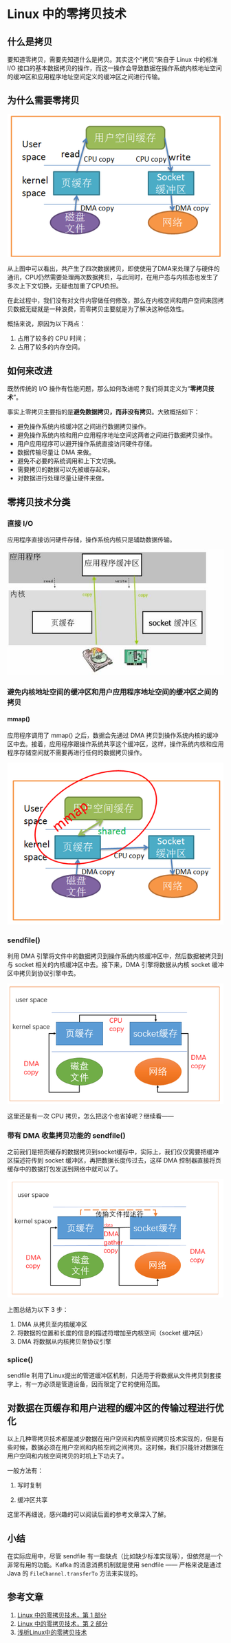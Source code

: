 # Linux 中的零拷贝技术

## 什么是拷贝

要知道零拷贝，需要先知道什么是拷贝。其实这个”拷贝“来自于 Linux 中的标准 I/O 接口的基本数据拷贝的操作，而这一操作会导致数据在操作系统内核地址空间的缓冲区和应用程序地址空间定义的缓冲区之间进行传输。

## 为什么需要零拷贝

![](../img/os/classical-io.png)

从上图中可以看出，共产生了四次数据拷贝，即使使用了DMA来处理了与硬件的通讯，CPU仍然需要处理两次数据拷贝，与此同时，在用户态与内核态也发生了多次上下文切换，无疑也加重了CPU负担。

在此过程中，我们没有对文件内容做任何修改，那么在内核空间和用户空间来回拷贝数据无疑就是一种浪费，而零拷贝主要就是为了解决这种低效性。

概括来说，原因为以下两点：

1. 占用了较多的 CPU 时间；
2. 占用了较多的内存空间。

## 如何来改进

既然传统的 I/O 操作有性能问题，那么如何改进呢？我们将其定义为“**零拷贝技术**”。

事实上零拷贝主要指的是**避免数据拷贝，而非没有拷贝**。大致概括如下：

- 避免操作系统内核缓冲区之间进行数据拷贝操作。
- 避免操作系统内核和用户应用程序地址空间这两者之间进行数据拷贝操作。
- 用户应用程序可以避开操作系统直接访问硬件存储。
- 数据传输尽量让 DMA 来做。
- 避免不必要的系统调用和上下文切换。
- 需要拷贝的数据可以先被缓存起来。
- 对数据进行处理尽量让硬件来做。

## 零拷贝技术分类

### 直接 I/O

应用程序直接访问硬件存储，操作系统内核只是辅助数据传输。

![](../img/os/direct-io.jpg)

### 避免内核地址空间的缓冲区和用户应用程序地址空间的缓冲区之间的拷贝

#### mmap()

应用程序调用了 mmap() 之后，数据会先通过 DMA 拷贝到操作系统内核的缓冲区中去。接着，应用程序跟操作系统共享这个缓冲区，这样，操作系统内核和应用程序存储空间就不需要再进行任何的数据拷贝操作。

![](../img/os/mmap.png)

### sendfile()

利用 DMA 引擎将文件中的数据拷贝到操作系统内核缓冲区中，然后数据被拷贝到与 socket 相关的内核缓冲区中去。接下来，DMA 引擎将数据从内核 socket 缓冲区中拷贝到协议引擎中去。

![](../img/os/sendfile.png)

这里还是有一次 CPU 拷贝，怎么把这个也省掉呢？继续看——

### 带有 DMA 收集拷贝功能的 sendfile()

之前我们是把页缓存的数据拷贝到socket缓存中，实际上，我们仅仅需要把缓冲区描述符传到 socket 缓冲区，再把数据长度传过去，这样 DMA 控制器直接将页缓存中的数据打包发送到网络中就可以了。

![](../img/os/dma-gather-sendfile.png)

上图总结为以下 3 步：

1. DMA 从拷贝至内核缓冲区
2. 将数据的位置和长度的信息的描述符增加至内核空间（socket 缓冲区）
3. DMA 将数据从内核拷贝至协议引擎

### splice()

sendfile 利用了Linux提出的管道缓冲区机制，只适用于将数据从文件拷贝到套接字上，有一方必须是管道设备，因而限定了它的使用范围。

## 对数据在页缓存和用户进程的缓冲区的传输过程进行优化

以上几种零拷贝技术都是减少数据在用户空间和内核空间拷贝技术实现的，但是有些时候，数据必须在用户空间和内核空间之间拷贝。这时候，我们只能针对数据在用户空间和内核空间拷贝的时机上下功夫了。

一般方法有：

1. 写时复制

2. 缓冲区共享


这里不再细说，感兴趣的可以阅读后面的参考文章深入了解。

## 小结

在实际应用中，尽管 sendfile  有一些缺点（比如缺少标准实现等），但依然是一个非常有用的功能。Kafka 的消息消费机制就是使用 sendfile —— 严格来说是通过 Java 的 `FileChannel.transferTo` 方法来实现的。

## 参考文章

1. [Linux 中的零拷贝技术，第 1 部分](https://www.ibm.com/developerworks/cn/linux/l-cn-zerocopy1/index.html)
2. [Linux 中的零拷贝技术，第 2 部分](https://www.ibm.com/developerworks/cn/linux/l-cn-zerocopy2/index.html)
3. [浅析Linux中的零拷贝技术](https://www.jianshu.com/p/fad3339e3448)